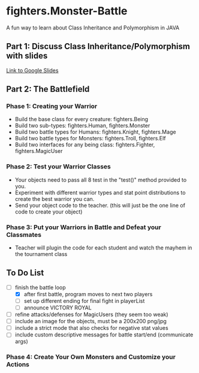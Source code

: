 # fighters.Monster-Battle

A fun way to learn about Class Inheritance and Polymorphism in JAVA

## Part 1: Discuss Class Inheritance/Polymorphism with slides

[Link to Google Slides](https://docs.google.com/presentation/d/1GTl5BPuGU_LwpV4cR-CtP9ZPPLvdJUsaY50vs0dOiuA/edit?usp=sharing)

## Part 2: The Battlefield

### Phase 1: Creating your Warrior

- Build the base class for every creature: fighters.Being
- Build two sub-types: fighters.Human, fighters.Monster
- Build two battle types for Humans: fighters.Knight, fighters.Mage
- Build two battle types for Monsters: fighters.Troll, fighters.Elf
- Build two interfaces for any being class: fighters.Fighter, fighters.MagicUser

### Phase 2: Test your Warrior Classes

- Your objects need to pass all 8 test in the "test()" method provided to you.
- Experiment with different warrior types and stat point distributions to create the best warrior you can.
- Send your object code to the teacher. (this will just be the one line of code to create your object)

### Phase 3: Put your Warriors in Battle and Defeat your Classmates

- Teacher will plugin the code for each student and watch the mayhem in the tournament class

## To Do List

* [ ] finish the battle loop
    * [x] after first battle, program moves to next two players
    * [ ] set up different ending for final fight in playerList 
    * [ ] announce VICTORY ROYAL
* [ ] refine attacks/defenses for MagicUsers (they seem too weak)
* [ ] include an image for the objects, must be a 200x200 png/jpg
* [ ] include a strict mode that also checks for negative stat values
* [ ] include custom descriptive messages for battle start/end (communicate args)

### Phase 4: Create Your Own Monsters and Customize your Actions
